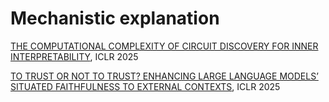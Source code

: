 # Mechanistic explanation

[THE COMPUTATIONAL COMPLEXITY OF
CIRCUIT DISCOVERY FOR INNER INTERPRETABILITY](https://openreview.net/pdf?id=QogcGNXJVw), ICLR 2025

[TO TRUST OR NOT TO TRUST? ENHANCING LARGE
LANGUAGE MODELS’ SITUATED FAITHFULNESS TO
EXTERNAL CONTEXTS](https://openreview.net/pdf?id=K2jOacHUlO), ICLR 2025


